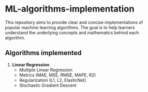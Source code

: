 # ML-algorithms-implementation

This repository aims to provide clear and concise implementations of popular machine learning algorithms. The goal is to help learners understand the underlying concepts and mathematics behind each algorithm.

## Algorithms implemented

1. **Linear Regression**
   - Multiple Linear Regression
   - Metrics (MAE, MSE, RMSE, MAPE, R2)
   - Regularization (L1, L2, ElasticNet)
   - Stochastic Gradient Descent
